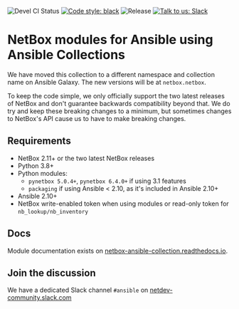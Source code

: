 ![Devel CI Status](https://github.com/netbox-community/ansible_modules/workflows/All%20CI%20related%20tasks/badge.svg?branch=devel)
[![Code style: black](https://img.shields.io/badge/code%20style-black-000000.svg)](https://github.com/ambv/black)
![Release](https://img.shields.io/github/v/release/netbox-community/ansible_modules)
[![Talk to us: Slack](https://img.shields.io/badge/Slack-blue.svg)](https://netdev-community.slack.com/join/shared_invite/zt-mtts8g0n-Sm6Wutn62q_M4OdsaIycrQ#/shared-invite/email)

# NetBox modules for Ansible using Ansible Collections

We have moved this collection to a different namespace and collection name on Ansible Galaxy. The new versions will be at `netbox.netbox`.

To keep the code simple, we only officially support the two latest releases of NetBox and don't guarantee backwards compatibility beyond that. We do try and keep these breaking changes to a minimum, but sometimes changes to NetBox's API cause us to have to make breaking changes.

## Requirements

- NetBox 2.11+ or the two latest NetBox releases
- Python 3.8+
- Python modules:
  - `pynetbox 5.0.4+`, `pynetbox 6.4.0+` if using 3.1 features
  - `packaging` if using Ansible < 2.10, as it's included in Ansible 2.10+
- Ansible 2.10+
- NetBox write-enabled token when using modules or read-only token for `nb_lookup/nb_inventory`

## Docs

Module documentation exists on [netbox-ansible-collection.readthedocs.io](https://netbox-ansible-collection.readthedocs.io/en/latest/).

## Join the discussion

We have a dedicated Slack channel `#ansible` on [netdev-community.slack.com](https://netdev-community.slack.com/join/shared_invite/zt-mtts8g0n-Sm6Wutn62q_M4OdsaIycrQ#/shared-invite/email)
